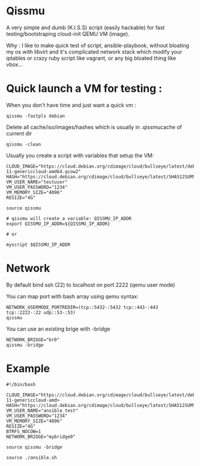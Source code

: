 # Qissmu

A very simple and dumb (K.I.S.S) script (easily hackable) for fast testing/bootstraping cloud-init QEMU VM (image).

Why : I like to make quick test of script, ansible-playbook, without bloating my os with libvirt and it's complicated network stack which modify your iptables or crazy ruby script like vagrant, or any big bloated thing like vbox...

# Quick launch a VM for testing :

When you don't have time and just want a quick vm :

    qissmu -fastpls debian

Delete all cache/iso/images/hashes which is usually in .qissmucache of current dir

    qissmu -clean

Usually you create a script with variables that setup the VM:

```
CLOUD_IMAGE="https://cloud.debian.org/cdimage/cloud/bullseye/latest/debian-11-genericcloud-amd64.qcow2"
HASH="https://cloud.debian.org/cdimage/cloud/bullseye/latest/SHA512SUMS"
VM_USER_NAME="testuser"
VM_USER_PASSWORD="1234"
VM_MEMORY_SIZE="4096"
RESIZE="4G"

source qissmu

# qissmu will create a variable: QISSMU_IP_ADDR
export QISSMU_IP_ADDR=${QISSMU_IP_ADDR}

# or

myscript $QISSMU_IP_ADDR
```

# Network

By default bind ssh (22) to localhost on port 2222 (qemu user mode)

You can map port with bash array using qemu syntax:

```
NETWORK_USERMODE_PORTREDIR=(tcp::5432-:5432 tcp::443-:443 tcp::2222-:22 udp::53-:53)
qissmu
```

You can use an existing brige with -bridge

    NETWORK_BRIDGE="br0"
    qissmu -bridge

# Example

```
#!/bin/bash

CLOUD_IMAGE="https://cloud.debian.org/cdimage/cloud/bullseye/latest/debian-11-genericcloud-amd>
HASH="https://cloud.debian.org/cdimage/cloud/bullseye/latest/SHA512SUMS"
VM_USER_NAME="ansible_test"
VM_USER_PASSWORD="1234"
VM_MEMORY_SIZE="4096"
RESIZE="4G"
BTRFS_NOCOW=1
NETWORK_BRIDGE="mybridge0"

source qissmu -bridge

source ./ansible.sh
```

